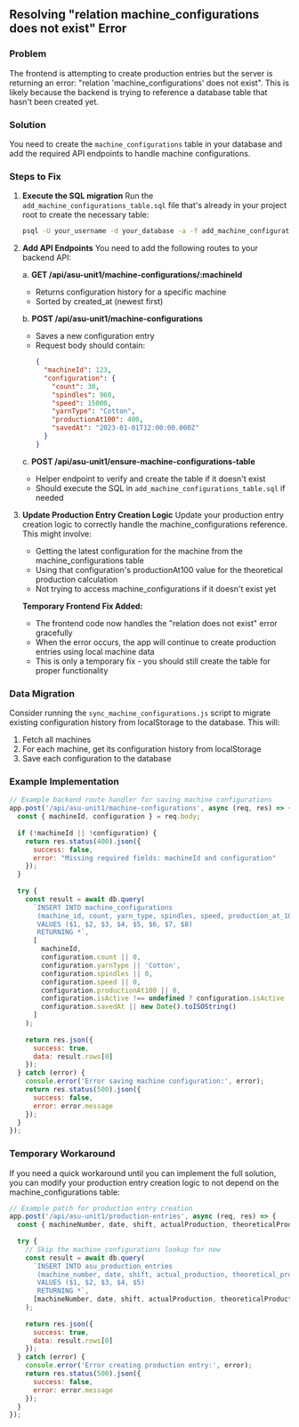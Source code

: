 ## Resolving "relation machine_configurations does not exist" Error

### Problem
The frontend is attempting to create production entries but the server is returning an error: "relation 'machine_configurations' does not exist". This is likely because the backend is trying to reference a database table that hasn't been created yet.

### Solution
You need to create the `machine_configurations` table in your database and add the required API endpoints to handle machine configurations.

### Steps to Fix

1. **Execute the SQL migration**
   Run the `add_machine_configurations_table.sql` file that's already in your project root to create the necessary table:

   ```bash
   psql -U your_username -d your_database -a -f add_machine_configurations_table.sql
   ```

2. **Add API Endpoints**
   You need to add the following routes to your backend API:

   a. **GET /api/asu-unit1/machine-configurations/:machineId**
      - Returns configuration history for a specific machine
      - Sorted by created_at (newest first)

   b. **POST /api/asu-unit1/machine-configurations**
      - Saves a new configuration entry
      - Request body should contain:
        ```json
        {
          "machineId": 123,
          "configuration": {
            "count": 30,
            "spindles": 960,
            "speed": 15000,
            "yarnType": "Cotton",
            "productionAt100": 400,
            "savedAt": "2023-01-01T12:00:00.000Z"
          }
        }
        ```

   c. **POST /api/asu-unit1/ensure-machine-configurations-table**
      - Helper endpoint to verify and create the table if it doesn't exist
      - Should execute the SQL in `add_machine_configurations_table.sql` if needed

3. **Update Production Entry Creation Logic**
   Update your production entry creation logic to correctly handle the machine_configurations reference. This might involve:
   
   - Getting the latest configuration for the machine from the machine_configurations table
   - Using that configuration's productionAt100 value for the theoretical production calculation
   - Not trying to access machine_configurations if it doesn't exist yet

   **Temporary Frontend Fix Added:**
   - The frontend code now handles the "relation does not exist" error gracefully
   - When the error occurs, the app will continue to create production entries using local machine data
   - This is only a temporary fix - you should still create the table for proper functionality

### Data Migration
Consider running the `sync_machine_configurations.js` script to migrate existing configuration history from localStorage to the database. This will:

1. Fetch all machines
2. For each machine, get its configuration history from localStorage 
3. Save each configuration to the database

### Example Implementation

```javascript
// Example backend route handler for saving machine configurations
app.post('/api/asu-unit1/machine-configurations', async (req, res) => {
  const { machineId, configuration } = req.body;
  
  if (!machineId || !configuration) {
    return res.status(400).json({
      success: false,
      error: "Missing required fields: machineId and configuration"
    });
  }
  
  try {
    const result = await db.query(
      `INSERT INTO machine_configurations 
       (machine_id, count, yarn_type, spindles, speed, production_at_100, is_active, created_at)
       VALUES ($1, $2, $3, $4, $5, $6, $7, $8)
       RETURNING *`,
      [
        machineId,
        configuration.count || 0,
        configuration.yarnType || 'Cotton',
        configuration.spindles || 0,
        configuration.speed || 0,
        configuration.productionAt100 || 0,
        configuration.isActive !== undefined ? configuration.isActive : true,
        configuration.savedAt || new Date().toISOString()
      ]
    );
    
    return res.json({
      success: true,
      data: result.rows[0]
    });
  } catch (error) {
    console.error('Error saving machine configuration:', error);
    return res.status(500).json({
      success: false,
      error: error.message
    });
  }
});
```

### Temporary Workaround
If you need a quick workaround until you can implement the full solution, you can modify your production entry creation logic to not depend on the machine_configurations table:

```javascript
// Example patch for production entry creation
app.post('/api/asu-unit1/production-entries', async (req, res) => {
  const { machineNumber, date, shift, actualProduction, theoreticalProduction } = req.body;
  
  try {
    // Skip the machine_configurations lookup for now
    const result = await db.query(
      `INSERT INTO asu_production_entries
       (machine_number, date, shift, actual_production, theoretical_production)
       VALUES ($1, $2, $3, $4, $5)
       RETURNING *`,
      [machineNumber, date, shift, actualProduction, theoreticalProduction]
    );
    
    return res.json({
      success: true,
      data: result.rows[0]
    });
  } catch (error) {
    console.error('Error creating production entry:', error);
    return res.status(500).json({
      success: false,
      error: error.message
    });
  }
});
```
